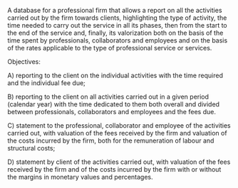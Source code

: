 A database for a professional firm that allows a report on all the activities carried out by the firm towards clients, highlighting the type of activity, the time needed to carry out the service in all its phases, then from the start to the end of the service and, finally, its valorization both on the basis of the time spent by professionals, collaborators and employees and on the basis of the rates applicable to the type of professional service or services.

Objectives:

A) reporting to the client on the individual activities with the time required and the individual fee due;

B) reporting to the client on all activities carried out in a given period (calendar year) with the time dedicated to them both overall and divided between professionals, collaborators and employees and the fees due.

C) statement to the professional, collaborator and employee of the activities carried out, with valuation of the fees received by the firm and valuation of the costs incurred by the firm, both for the remuneration of labour and structural costs;

D) statement by client of the activities carried out, with valuation of the fees received by the firm and of the costs incurred by the firm with or without the margins in monetary values and percentages.
